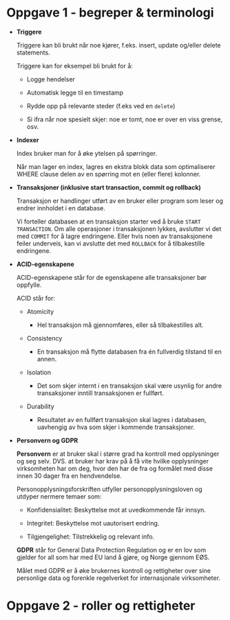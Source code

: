 # Oppgave 1 - begreper & terminologi

-   **Triggere**

    Triggere kan bli brukt når noe kjører, f.eks. insert, update og/eller delete statements.

    Triggere kan for eksempel bli brukt for å:

    -   Logge hendelser

    -   Automatisk legge til en timestamp

    -   Rydde opp på relevante steder (f.eks ved en `delete`)

    -   Si ifra når noe spesielt skjer: noe er tomt, noe er over en viss grense, osv.

-   **Indexer**

    Index bruker man for å øke ytelsen på spørringer.

    Når man lager en index, lagres en ekstra blokk data som optimaliserer WHERE clause delen av en spørring mot en (eller flere) kolonner.

-   **Transaksjoner (inklusive start transaction, commit og rollback)**

    Transaksjon er handlinger utført av en bruker eller program som leser og endrer innholdet i en database.

    Vi forteller databasen at en transaksjon starter ved å bruke `START TRANSACTION`. Om alle operasjoner i transaksjonen lykkes, avslutter vi det med `COMMIT` for å lagre endringene. Eller hvis noen av transaksjonene feiler underveis, kan vi avslutte det med `ROLLBACK` for å tilbakestille endringene.

-   **ACID-egenskapene**

    ACID-egenskapene står for de egenskapene alle transaksjoner bør oppfylle.

    ACID står for:

    -   Atomicity
        -   Hel transaksjon må gjennomføres, eller så tilbakestilles alt.

    -   Consistency
        -   En transaksjon må flytte databasen fra én fullverdig tilstand til en annen.

    -   Isolation
        -   Det som skjer internt i en transaksjon skal være usynlig for andre transaksjoner inntill transaksjonen er fullført.
    
    -   Durability
        -   Resultatet av en fullført transaksjon skal lagres i databasen, uavhengig av hva som skjer i kommende transaksjoner.

-   **Personvern og GDPR**

    **Personvern** er at bruker skal i større grad ha kontroll med opplysninger og seg selv. DVS. at bruker har krav på å få vite hvilke opplysninger virksomheten har om deg, hvor den har de fra og formålet med disse innen 30 dager fra en hendvendelse.

    Personopplysningsforskriften utfyller personopplysningsloven og utdyper nermere temaer som:

    -   Konfidensialitet: Beskyttelse mot at uvedkommende får innsyn.

    -   Integritet: Beskyttelse mot uautorisert endring.

    -   Tilgjengelighet: Tilstrekkelig og relevant info.

    **GDPR** står for General Data Protection Regulation og er en lov som gjelder for all som har med EU land å gjøre, og Norge gjennom EØS.

    Målet med GDPR er å øke brukernes kontroll og rettigheter over sine personlige data og forenkle regelverket for internasjonale virksomheter.

# Oppgave 2 - roller og rettigheter

